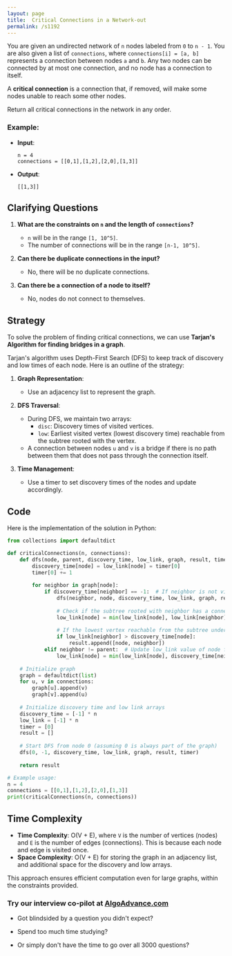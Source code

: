 ```yaml
---
layout: page
title:  Critical Connections in a Network-out
permalink: /s1192
---
```


You are given an undirected network of `n` nodes labeled from `0` to `n - 1`. You are also given a list of `connections`, where `connections[i] = [a, b]` represents a connection between nodes `a` and `b`. Any two nodes can be connected by at most one connection, and no node has a connection to itself.

A **critical connection** is a connection that, if removed, will make some nodes unable to reach some other nodes.

Return all critical connections in the network in any order.

### Example:
- **Input**:
  ```
  n = 4
  connections = [[0,1],[1,2],[2,0],[1,3]]
  ```
- **Output**:
  ```
  [[1,3]]
  ```

## Clarifying Questions

1. **What are the constraints on `n` and the length of `connections`?**
   - `n` will be in the range `[1, 10^5]`.
   - The number of connections will be in the range `[n-1, 10^5]`.

2. **Can there be duplicate connections in the input?**
   - No, there will be no duplicate connections.

3. **Can there be a connection of a node to itself?**
   - No, nodes do not connect to themselves.

## Strategy

To solve the problem of finding critical connections, we can use **Tarjan's Algorithm for finding bridges in a graph**. 

Tarjan's algorithm uses Depth-First Search (DFS) to keep track of discovery and low times of each node. Here is an outline of the strategy:

1. **Graph Representation**:
   - Use an adjacency list to represent the graph.

2. **DFS Traversal**:
   - During DFS, we maintain two arrays:
     - `disc`: Discovery times of visited vertices.
     - `low`: Earliest visited vertex (lowest discovery time) reachable from the subtree rooted with the vertex.
   - A connection between nodes `u` and `v` is a bridge if there is no path between them that does not pass through the connection itself.

3. **Time Management**:
   - Use a timer to set discovery times of the nodes and update accordingly.

## Code

Here is the implementation of the solution in Python:

```python
from collections import defaultdict

def criticalConnections(n, connections):
    def dfs(node, parent, discovery_time, low_link, graph, result, timer):
        discovery_time[node] = low_link[node] = timer[0]
        timer[0] += 1
        
        for neighbor in graph[node]:
            if discovery_time[neighbor] == -1:  # If neighbor is not visited
                dfs(neighbor, node, discovery_time, low_link, graph, result, timer)
                
                # Check if the subtree rooted with neighbor has a connection back to one of ancestors of node
                low_link[node] = min(low_link[node], low_link[neighbor])
                
                # If the lowest vertex reachable from the subtree under neighbor is below node's discovery time, it's a bridge
                if low_link[neighbor] > discovery_time[node]:
                    result.append([node, neighbor])
            elif neighbor != parent:  # Update low_link value of node for parent function calls.
                low_link[node] = min(low_link[node], discovery_time[neighbor])
    
    # Initialize graph
    graph = defaultdict(list)
    for u, v in connections:
        graph[u].append(v)
        graph[v].append(u)
    
    # Initialize discovery time and low link arrays
    discovery_time = [-1] * n
    low_link = [-1] * n
    timer = [0]
    result = []
    
    # Start DFS from node 0 (assuming 0 is always part of the graph)
    dfs(0, -1, discovery_time, low_link, graph, result, timer)
    
    return result

# Example usage:
n = 4
connections = [[0,1],[1,2],[2,0],[1,3]]
print(criticalConnections(n, connections))
```

## Time Complexity
- **Time Complexity**: O(V + E), where `V` is the number of vertices (nodes) and `E` is the number of edges (connections). This is because each node and edge is visited once.
- **Space Complexity**: O(V + E) for storing the graph in an adjacency list, and additional space for the discovery and low arrays.

This approach ensures efficient computation even for large graphs, within the constraints provided.


### Try our interview co-pilot at [AlgoAdvance.com](https://algoAdvance.com)

- Got blindsided by a question you didn't expect?

- Spend too much time studying?

- Or simply don't have the time to go over all 3000 questions?

